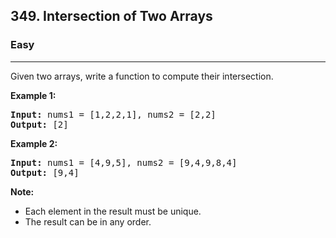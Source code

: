 <h2>349. Intersection of Two Arrays</h2><h3>Easy</h3><hr><div><p>Given two arrays, write a function to compute their intersection.</p>

<p><strong>Example 1:</strong></p>

<pre><strong>Input: </strong>nums1 = <span id="example-input-1-1">[1,2,2,1]</span>, nums2 = <span id="example-input-1-2">[2,2]</span>
<strong>Output: </strong><span id="example-output-1">[2]</span>
</pre>

<div>
<p><strong>Example 2:</strong></p>

<pre><strong>Input: </strong>nums1 = <span id="example-input-2-1">[4,9,5]</span>, nums2 = <span id="example-input-2-2">[9,4,9,8,4]</span>
<strong>Output: </strong><span id="example-output-2">[9,4]</span></pre>
</div>

<p><b>Note:</b></p>

<ul>
	<li>Each element in the result must be unique.</li>
	<li>The result can be in any order.</li>
</ul>

<p>&nbsp;</p>
</div>